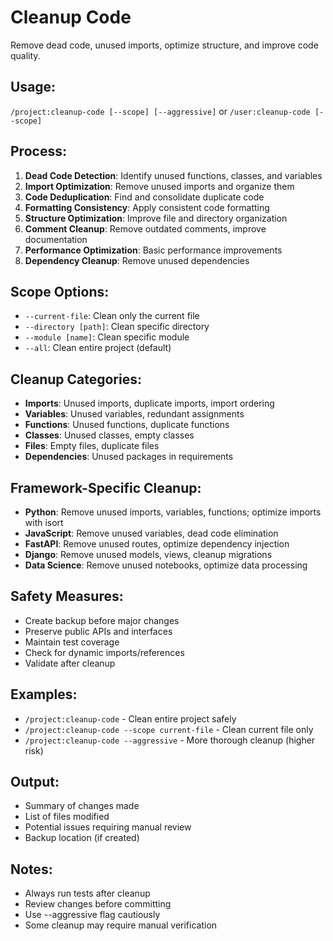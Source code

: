 # Cleanup Code

Remove dead code, unused imports, optimize structure, and improve code quality.

## Usage:
`/project:cleanup-code [--scope] [--aggressive]` or `/user:cleanup-code [--scope]`

## Process:
1. **Dead Code Detection**: Identify unused functions, classes, and variables
2. **Import Optimization**: Remove unused imports and organize them
3. **Code Deduplication**: Find and consolidate duplicate code
4. **Formatting Consistency**: Apply consistent code formatting
5. **Structure Optimization**: Improve file and directory organization
6. **Comment Cleanup**: Remove outdated comments, improve documentation
7. **Performance Optimization**: Basic performance improvements
8. **Dependency Cleanup**: Remove unused dependencies

## Scope Options:
- `--current-file`: Clean only the current file
- `--directory [path]`: Clean specific directory
- `--module [name]`: Clean specific module
- `--all`: Clean entire project (default)

## Cleanup Categories:
- **Imports**: Unused imports, duplicate imports, import ordering
- **Variables**: Unused variables, redundant assignments
- **Functions**: Unused functions, duplicate functions
- **Classes**: Unused classes, empty classes
- **Files**: Empty files, duplicate files
- **Dependencies**: Unused packages in requirements

## Framework-Specific Cleanup:
- **Python**: Remove unused imports, variables, functions; optimize imports with isort
- **JavaScript**: Remove unused variables, dead code elimination
- **FastAPI**: Remove unused routes, optimize dependency injection
- **Django**: Remove unused models, views, cleanup migrations
- **Data Science**: Remove unused notebooks, optimize data processing

## Safety Measures:
- Create backup before major changes
- Preserve public APIs and interfaces
- Maintain test coverage
- Check for dynamic imports/references
- Validate after cleanup

## Examples:
- `/project:cleanup-code` - Clean entire project safely
- `/project:cleanup-code --scope current-file` - Clean current file only
- `/project:cleanup-code --aggressive` - More thorough cleanup (higher risk)

## Output:
- Summary of changes made
- List of files modified
- Potential issues requiring manual review
- Backup location (if created)

## Notes:
- Always run tests after cleanup
- Review changes before committing
- Use --aggressive flag cautiously
- Some cleanup may require manual verification